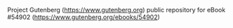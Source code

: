 Project Gutenberg (https://www.gutenberg.org) public repository for
eBook #54902 (https://www.gutenberg.org/ebooks/54902)
